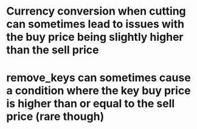 # Currency conversion when cutting can sometimes lead to issues with the buy price being slightly higher than the sell price
# remove_keys can sometimes cause a condition where the key buy price is higher than or equal to the sell price (rare though)